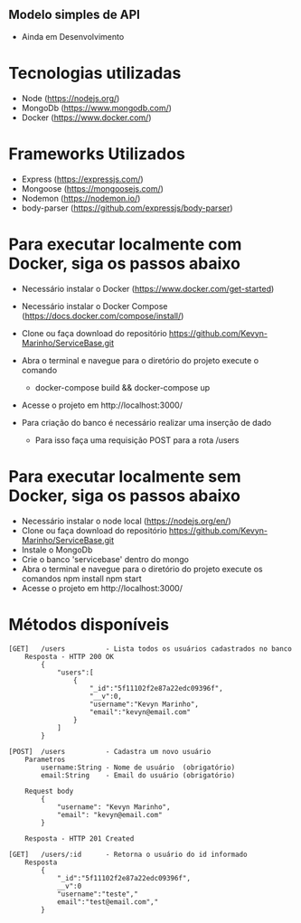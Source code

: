 ## Modelo simples de API  
- Ainda em Desenvolvimento

# Tecnologias utilizadas
* Node (https://nodejs.org/)
* MongoDb (https://www.mongodb.com/)
* Docker (https://www.docker.com/)

# Frameworks Utilizados 
* Express (https://expressjs.com/)
* Mongoose (https://mongoosejs.com/)
* Nodemon (https://nodemon.io/)
* body-parser (https://github.com/expressjs/body-parser)

# Para executar localmente com Docker, siga os passos abaixo
- Necessário instalar o Docker (https://www.docker.com/get-started)
- Necessário instalar o Docker Compose (https://docs.docker.com/compose/install/)
- Clone ou faça download do repositório https://github.com/Kevyn-Marinho/ServiceBase.git
- Abra o terminal e navegue para o diretório do projeto execute o comando
    * docker-compose build && docker-compose up

- Acesse o projeto em http://localhost:3000/
- Para criação do banco é necessário realizar uma inserção de dado 
   *  Para isso faça uma requisição POST para a rota /users

# Para executar localmente sem Docker, siga os passos abaixo

- Necessário instalar o node local (https://nodejs.org/en/)
- Clone ou faça download do repositório https://github.com/Kevyn-Marinho/ServiceBase.git
- Instale o MongoDb
- Crie o banco 'servicebase' dentro do mongo
- Abra o terminal e navegue para o diretório do projeto execute os comandos 
    npm install 
    npm start
- Acesse o projeto em http://localhost:3000/

# Métodos disponíveis   
    [GET]   /users          - Lista todos os usuários cadastrados no banco
        Resposta - HTTP 200 OK
            {
                "users":[
                    {
                        "_id":"5f11102f2e87a22edc09396f",
                        "__v":0,    
                        "username":"Kevyn Marinho",
                        "email":"kevyn@email.com"
                    }
                ]
            }

    [POST]  /users          - Cadastra um novo usuário
        Parametros  
            username:String - Nome de usuário  (obrigatório)
            email:String    - Email do usuário (obrigatório)
        
        Request body
            {
                "username": "Kevyn Marinho",
                "email": "kevyn@email.com"
            }
        
        Resposta - HTTP 201 Created

    [GET]   /users/:id      - Retorna o usuário do id informado
        Resposta 
            {
                "_id":"5f11102f2e87a22edc09396f",
                __v":0
                "username":"teste","
                email":"test@email.com","
            }
